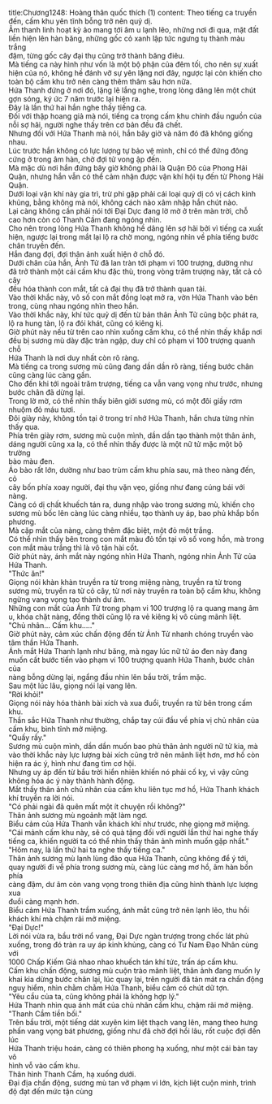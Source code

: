 title:Chương1248: Hoàng thân quốc thích (1)
content:
Theo tiếng ca truyền đến, cấm khu yên tĩnh bỗng trở nên quỷ dị.<br>Âm thanh linh hoạt kỳ ảo mang tới âm u lạnh lẽo, những nơi đi qua, mặt đất<br>liền hiện lên hàn băng, những gốc cỏ xanh lập tức ngưng tụ thành màu trắng<br>đậm, từng gốc cây đại thụ cũng trở thành băng điêu.<br>Mà tiếng ca này hình như vốn là một bộ phận của đêm tối, cho nên sự xuất<br>hiện của nó, không hề đánh vỡ sự yên lặng nơi đây, ngược lại còn khiến cho<br>toàn bộ cấm khu trở nên càng thêm thâm sâu hơn nữa.<br>Hứa Thanh đứng ở nơi đó, lặng lẽ lắng nghe, trong lòng dâng lên một chút<br>gợn sóng, ký ức 7 năm trước lại hiện ra.<br>Đây là lần thứ hai hắn nghe thấy tiếng ca.<br>Đối với thập hoang giả mà nói, tiếng ca trong cấm khu chính đầu nguồn của<br>nỗi sợ hãi, người nghe thấy trên cơ bản đều đã chết.<br>Nhưng đối với Hứa Thanh mà nói, hắn bây giờ và năm đó đã không giống<br>nhau.<br>Lúc trước hắn không có lực lượng tự bảo vệ mình, chỉ có thể đứng đông<br>cứng ở trong âm hàn, chờ đợi tử vong ập đến.<br>Mà mặc dù nơi hắn đứng bây giờ không phải là Quận Đô của Phong Hải<br>Quận, nhưng hắn vẫn có thể cảm nhận được vận khí hội tụ đến từ Phong Hải<br>Quận.<br>Dưới loại vận khí này gia trì, trừ phi gặp phải cái loại quỷ dị có vị cách kinh<br>khủng, bằng không mà nói, không cách nào xâm nhập hắn chút nào.<br>Lại càng không cần phải nói tới Đại Dực đang lờ mờ ở trên màn trời, chỗ<br>cao hơn còn có Thanh Cầm đang ngóng nhìn.<br>Cho nên trong lòng Hứa Thanh không hề dâng lên sợ hãi bởi vì tiếng ca xuất<br>hiện, ngược lại trong mắt lại lộ ra chờ mong, ngóng nhìn về phía tiếng bước<br>chân truyền đến.<br>Hắn đang đợi, đợi thân ảnh xuất hiện ở chỗ đó.<br>Dưới chân của hắn, Ảnh Tử đã lan tràn tới phạm vi 100 trượng, dường như<br>đã trở thành một cái cấm khu đặc thù, trong vòng trăm trượng này, tất cả cỏ cây<br>đều hóa thành con mắt, tất cả đại thụ đã trở thành quan tài.<br>Vào thời khắc này, vô số con mắt đồng loạt mở ra, vờn Hứa Thanh vào bên<br>trong, cùng nhau ngóng nhìn theo hắn.<br>Vào thời khắc này, khí tức quỷ dị đến từ bản thân Ảnh Tử cũng bộc phát ra,<br>lộ ra hung tàn, lộ ra đói khát, cũng có kiêng kị.<br>Giờ phút này nếu từ trên cao nhìn xuống cấm khu, có thể nhìn thấy khắp nơi<br>đều bị sương mù dày đặc tràn ngập, duy chỉ có phạm vi 100 trượng quanh chỗ<br>Hứa Thanh là nơi duy nhất còn rõ ràng.<br>Mà tiếng ca trong sương mù cũng đang dần dần rõ ràng, tiếng bước chân<br>cũng càng lúc càng gần.<br>Cho đến khi tới ngoài trăm trượng, tiếng ca vẫn vang vọng như trước, nhưng<br>bước chân đã dừng lại.<br>Trong lờ mờ, có thể nhìn thấy biên giới sương mù, có một đôi giầy rơm<br>nhuộm đỏ máu tươi.<br>Đôi giày này, không tồn tại ở trong trí nhớ Hứa Thanh, hắn chưa từng nhìn<br>thấy qua.<br>Phía trên giày rơm, sương mù cuộn mình, dần dần tạo thành một thân ảnh,<br>dáng người cũng xa lạ, có thể nhìn thấy được là một nữ tử mặc một bộ trường<br>bào màu đen.<br>Áo bào rất lớn, dường như bao trùm cấm khu phía sau, mà theo nàng đến, cỏ<br>cây bốn phía xoay người, đại thụ vặn vẹo, giống như đang cúng bái với nàng.<br>Càng có dị chất khuếch tán ra, dung nhập vào trong sương mù, khiến cho<br>sương mù bốc lên càng lúc càng nhiều, tạo thành uy áp, bao phủ khắp bốn<br>phương.<br>Mà cặp mắt của nàng, càng thêm đặc biệt, một đỏ một trắng.<br>Có thể nhìn thấy bên trong con mắt màu đỏ tồn tại vô số vong hồn, mà trong<br>con mắt màu trắng thì là vô tận hài cốt.<br>Giờ phút này, ánh mắt này ngóng nhìn Hứa Thanh, ngóng nhìn Ảnh Tử của<br>Hứa Thanh.<br>"Thức ăn!"<br>Giọng nói khàn khàn truyền ra từ trong miệng nàng, truyền ra từ trong<br>sương mù, truyền ra từ cỏ cây, từ nơi này truyền ra toàn bộ cấm khu, không<br>ngừng vang vọng tạo thành dư âm.<br>Những con mắt của Ảnh Tử trong phạm vi 100 trượng lộ ra quang mang âm<br>u, khóa chặt nàng, đồng thời cũng lộ ra vẻ kiêng kị vô cùng mãnh liệt.<br>"Chủ nhân... Cấm khu....."<br>Giờ phút này, cảm xúc chấn động đến từ Ảnh Tử nhanh chóng truyền vào<br>tâm thần Hứa Thanh.<br>Ánh mắt Hứa Thanh lạnh như băng, mà ngay lúc nữ tử áo đen này đang<br>muốn cất bước tiến vào phạm vi 100 trượng quanh Hứa Thanh, bước chân của<br>nàng bỗng dừng lại, ngẩng đầu nhìn lên bầu trời, trầm mặc.<br>Sau một lúc lâu, giọng nói lại vang lên.<br>"Rời khỏi!"<br>Giọng nói này hóa thành bài xích và xua đuổi, truyền ra từ bên trong cấm<br>khu.<br>Thần sắc Hứa Thanh như thường, chắp tay cúi đầu về phía vị chủ nhân của<br>cấm khu, bình tĩnh mở miệng.<br>"Quấy rầy."<br>Sương mù cuộn mình, dần dần muốn bao phủ thân ảnh người nữ tử kia, mà<br>vào thời khắc này lực lượng bài xích cũng trở nên mãnh liệt hơn, mơ hồ còn<br>hiện ra ác ý, hình như đang tìm cơ hội.<br>Nhưng uy áp đến từ bầu trời hiển nhiên khiến nó phải cố kỵ, vì vậy cũng<br>không hóa ác ý này thành hành động.<br>Mắt thấy thân ảnh chủ nhân của cấm khu liên tục mơ hồ, Hứa Thanh khách<br>khí truyền ra lời nói.<br>"Có phải ngài đã quên mất một ít chuyện rồi không?"<br>Thân ảnh sương mù ngoảnh mặt làm ngơ.<br>Biểu cảm của Hứa Thanh vẫn khách khí như trước, nhẹ giọng mở miệng.<br>"Cái mảnh cấm khu này, sẽ có quà tặng đối với người lần thứ hai nghe thấy<br>tiếng ca, khiến người ta có thể nhìn thấy thân ảnh mình muốn gặp nhất."<br>"Hôm nay, là lần thứ hai ta nghe thấy tiếng ca."<br>Thân ảnh sương mù lạnh lùng đảo qua Hứa Thanh, cũng không để ý tới,<br>quay người đi về phía trong sương mù, càng lúc càng mơ hồ, âm hàn bốn phía<br>càng đậm, dư âm còn vang vọng trong thiên địa cũng hình thành lực lượng xua<br>đuổi càng mạnh hơn.<br>Biểu cảm Hứa Thanh trầm xuống, ánh mắt cũng trở nên lạnh lẽo, thu hồi<br>khách khí mà chậm rãi mở miệng.<br>"Đại Dực!"<br>Lời nói vừa ra, bầu trời nổ vang, Đại Dực ngàn trượng trong chốc lát phủ<br>xuống, trong đó tràn ra uy áp kinh khủng, càng có Tư Nam Đạo Nhân cùng với<br>1000 Chấp Kiếm Giả nhao nhao khuếch tán khí tức, trấn áp cấm khu.<br>Cấm khu chấn động, sương mù cuộn trào mãnh liệt, thân ảnh đang muốn ly<br>khai kia dừng bước chân lại, lúc quay lại, trên người đã tản mát ra chấn động<br>nguy hiểm, nhìn chằm chằm Hứa Thanh, biểu cảm có chút dữ tợn.<br>"Yêu cầu của ta, cũng không phải là không hợp lý."<br>Hứa Thanh nhìn qua ánh mắt của chủ nhân cấm khu, chậm rãi mở miệng.<br>"Thanh Cầm tiền bối."<br>Trên bầu trời, một tiếng dát xuyên kim liệt thạch vang lên, mang theo hưng<br>phấn vang vọng bát phương, giống như đã chờ đợi hồi lâu, rốt cuộc đợi đến lúc<br>Hứa Thanh triệu hoán, càng có thiên phong hạ xuống, như một cái bàn tay vô<br>hình vỗ vào cấm khu.<br>Thân hình Thanh Cầm, hạ xuống dưới.<br>Đại địa chấn động, sương mù tan vỡ phạm vi lớn, kịch liệt cuộn mình, trình<br>độ đạt đến mức tận cùng